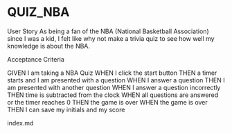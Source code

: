 # QUIZ_NBA 

User Story
As being a fan of the NBA (National Basketball Association) since I was a kid, I felt like why not make a trivia quiz to see how well my knowledge is about the NBA.


Acceptance Criteria

GIVEN I am taking a NBA Quiz
WHEN I click the start button
THEN a timer starts and I am presented with a question
WHEN I answer a question
THEN I am presented with another question
WHEN I answer a question incorrectly
THEN time is subtracted from the clock
WHEN all questions are answered or the timer reaches 0
THEN the game is over
WHEN the game is over
THEN I can save my initials and my score


index.md
